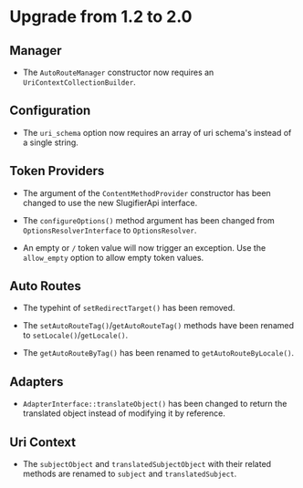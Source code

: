 # Upgrade from 1.2 to 2.0

## Manager

 * The `AutoRouteManager` constructor now requires an `UriContextCollectionBuilder`.

## Configuration

 * The `uri_schema` option now requires an array of uri schema's instead of a
   single string.

## Token Providers

 * The argument of the `ContentMethodProvider` constructor has been changed to
   use the new SlugifierApi interface.

 * The `configureOptions()` method argument has been changed from
   `OptionsResolverInterface` to `OptionsResolver`.

 * An empty or `/` token value will now trigger an exception. Use the
   `allow_empty` option to allow empty token values.

## Auto Routes

 * The typehint of `setRedirectTarget()` has been removed.

 * The `setAutoRouteTag()`/`getAutoRouteTag()` methods have been renamed to
   `setLocale()`/`getLocale()`.

 * The `getAutoRouteByTag()` has been renamed to `getAutoRouteByLocale()`.

## Adapters

 * `AdapterInterface::translateObject()` has been changed to return the
   translated object instead of modifying it by reference.

## Uri Context

 * The `subjectObject` and `translatedSubjectObject` with their related methods
   are renamed to `subject` and `translatedSubject`.
